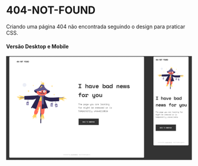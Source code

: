 # 404-NOT-FOUND

Criando uma página 404 não encontrada seguindo o design para praticar CSS.
#### Versão Desktop e Mobile
![Versão Desktop e Mobile](https://github.com/larisn/404-NOT-FOUND/blob/master/imagens/design.png)
